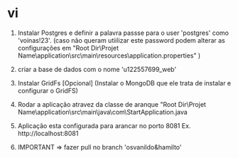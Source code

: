 # vi

1. Instalar Postgres e definir a palavra passse para o user 'postgres' como 'voinas!23'. (caso não queram utiilizar este password podem alterar as configurações em  "Root Dir\Projet Name\application\src\main\resources\application.properties" )
  
2. criar a base de dados com o nome 'u122557699_web'

3. Instalar GridFs [Opcional] (Instalar o MongoDB que ele trata de instalar e configurar o GridFS) 

4. Rodar a aplicação atravez da classe de aranque "Root Dir\Projet Name\application\src\main\java\com\StartApplication.java


5. Aplicação esta configurada para arancar no porto 8081 Ex. http://localhost:8081

6. IMPORTANT  => fazer pull no branch 'osvanildo&hamilto'
              

